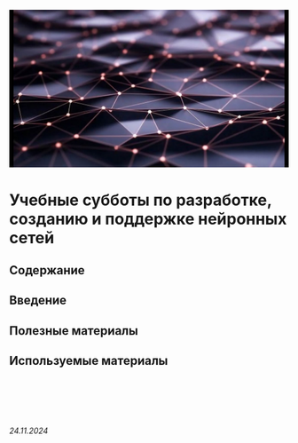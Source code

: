 ![icon](../assets/neuralnetwork.jpg)

# Учебные субботы по разработке, созданию и поддержке нейронных сетей


## Содержание

## Введение

## Полезные материалы

## Используемые материалы

<br><br>
<br><br>


###### 24.11.2024